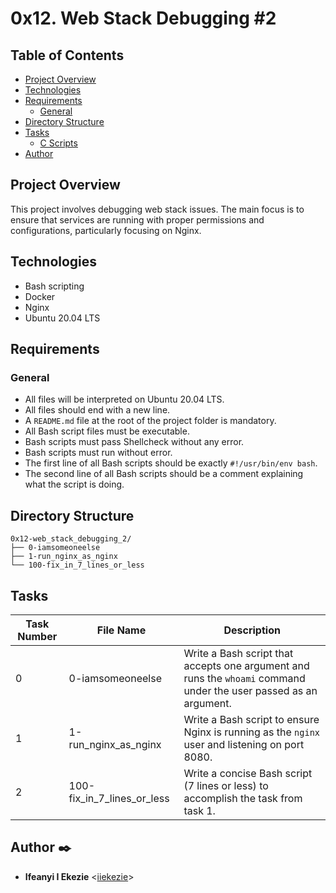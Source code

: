 # 0x12. Web Stack Debugging #2

## Table of Contents
- [Project Overview](#project-overview)
- [Technologies](#technologies)
- [Requirements](#requirements)
  - [General](#general)
- [Directory Structure](#directory-structure)
- [Tasks](#tasks)
  - [C Scripts](#c-scripts)
- [Author](#author)

## Project Overview
This project involves debugging web stack issues. The main focus is to ensure that services are running with proper permissions and configurations, particularly focusing on Nginx.

## Technologies
- Bash scripting
- Docker
- Nginx
- Ubuntu 20.04 LTS

## Requirements

### General
- All files will be interpreted on Ubuntu 20.04 LTS.
- All files should end with a new line.
- A `README.md` file at the root of the project folder is mandatory.
- All Bash script files must be executable.
- Bash scripts must pass Shellcheck without any error.
- Bash scripts must run without error.
- The first line of all Bash scripts should be exactly `#!/usr/bin/env bash`.
- The second line of all Bash scripts should be a comment explaining what the script is doing.

## Directory Structure
```
0x12-web_stack_debugging_2/
├── 0-iamsomeoneelse
├── 1-run_nginx_as_nginx
└── 100-fix_in_7_lines_or_less
```

## Tasks

| Task Number | File Name                  | Description                                                                                             |
|-------------|----------------------------|---------------------------------------------------------------------------------------------------------|
| 0           | 0-iamsomeoneelse           | Write a Bash script that accepts one argument and runs the `whoami` command under the user passed as an argument. |
| 1           | 1-run_nginx_as_nginx       | Write a Bash script to ensure Nginx is running as the `nginx` user and listening on port 8080.          |
| 2           | 100-fix_in_7_lines_or_less | Write a concise Bash script (7 lines or less) to accomplish the task from task 1.                       |

## Author :black_nib:

* **Ifeanyi I Ekezie** <[iiekezie](https://github.com/iiekezie)>
